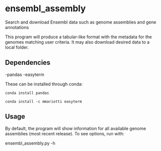 # ensembl_assembly
Search and download Ensembl data such as genome assemblies and gene annotations

This program will produce a tabular-like format with the metadata for the genomes matching user criteria.
It may also download desired data to a local folder.

## Dependencies
-pandas
-easyterm

These can be installed through conda:

```conda install pandas```

```conda install -c mmariotti easyterm```

## Usage
By default, the program will show information for all available genome assemblies (most recent release).
To see options, run with:

ensembl_assembly.py -h




